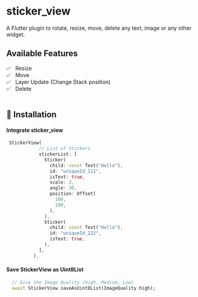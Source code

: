 # sticker_view

A Flutter plugin to rotate, resize, move, delete any text, image or any other widget.
<br>

## Available Features

✅ &nbsp; Resize</br>
✅ &nbsp; Move</br>
✅ &nbsp; Layer Update (Change Stack position)</br>
✅ &nbsp; Delete
<br>
<br>

## :rocket: Installation


#### Integrate sticker_view

```dart
 StickerView(
            // List of Stickers
            stickerList: [
              Sticker(
                child: const Text("Hello"),
                id: "uniqueId_111",
                isText: true,
                scale: 3,
                angle: 30,
                position: Offset(
                  100,
                  100,
                ),
              ),
              Sticker(
                child: const Text("Hello"),
                id: "uniqueId_222",
                isText: true,
              ),
            ],
          ),
```

#### Save StickerView as Uint8List

```dart
  // Give the Image Quality (High, Medium, Low)
  await StickerView.saveAsUint8List(ImageQuality.high);
```
